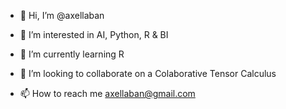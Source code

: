 - 👋 Hi, I’m @axellaban
- 👀 I’m interested in AI, Python, R & BI

- 🌱 I’m currently learning R
- 💞️ I’m looking to collaborate on a Colaborative Tensor Calculus
- 📫 How to reach me axellaban@gmail.com

<!---
axellaban/axellaban is a ✨ special ✨ repository because its `README.md` (this file) appears on your GitHub profile.
You can click the Preview link to take a look at your changes.
--->

